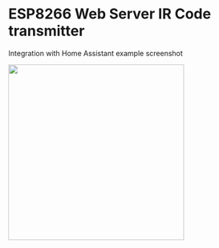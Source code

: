 # ESP8266 Web Server IR Code transmitter

Integration with Home Assistant example screenshot

<img src="https://i.imgur.com/CzcWKp1.png" width="350">
